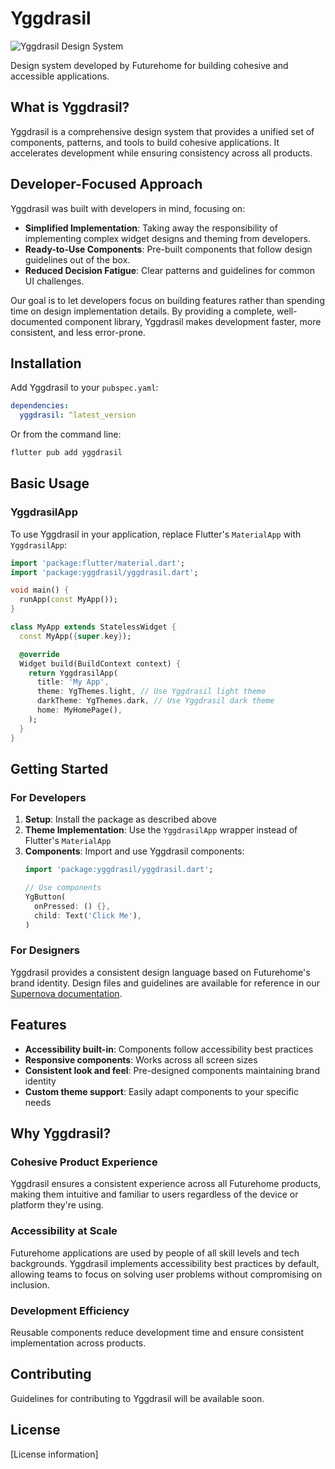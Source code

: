 # Yggdrasil

![Yggdrasil Design System](https://via.placeholder.com/800x200?text=Yggdrasil+Design+System)

Design system developed by Futurehome for building cohesive and accessible applications.

## What is Yggdrasil?

Yggdrasil is a comprehensive design system that provides a unified set of components, patterns, and tools to build cohesive applications. It accelerates development while ensuring consistency across all products.

## Developer-Focused Approach

Yggdrasil was built with developers in mind, focusing on:

- **Simplified Implementation**: Taking away the responsibility of implementing complex widget designs and theming from developers.
- **Ready-to-Use Components**: Pre-built components that follow design guidelines out of the box.
- **Reduced Decision Fatigue**: Clear patterns and guidelines for common UI challenges.

Our goal is to let developers focus on building features rather than spending time on design implementation details. By providing a complete, well-documented component library, Yggdrasil makes development faster, more consistent, and less error-prone.

## Installation

Add Yggdrasil to your `pubspec.yaml`:

```yaml
dependencies:
  yggdrasil: ^latest_version
```

Or from the command line:

```bash
flutter pub add yggdrasil
```

## Basic Usage

### YggdrasilApp

To use Yggdrasil in your application, replace Flutter's `MaterialApp` with `YggdrasilApp`:

```dart
import 'package:flutter/material.dart';
import 'package:yggdrasil/yggdrasil.dart';

void main() {
  runApp(const MyApp());
}

class MyApp extends StatelessWidget {
  const MyApp({super.key});

  @override
  Widget build(BuildContext context) {
    return YggdrasilApp(
      title: 'My App',
      theme: YgThemes.light, // Use Yggdrasil light theme
      darkTheme: YgThemes.dark, // Use Yggdrasil dark theme
      home: MyHomePage(),
    );
  }
}
```

## Getting Started

### For Developers

1. **Setup**: Install the package as described above
2. **Theme Implementation**: Use the `YggdrasilApp` wrapper instead of Flutter's `MaterialApp`
3. **Components**: Import and use Yggdrasil components:
   ```dart
   import 'package:yggdrasil/yggdrasil.dart';
   
   // Use components
   YgButton(
     onPressed: () {},
     child: Text('Click Me'),
   )
   ```

### For Designers

Yggdrasil provides a consistent design language based on Futurehome's brand identity. Design files and guidelines are available for reference in our [Supernova documentation](https://steady-weasel-purple.supernova-docs.io/latest/get-started/welcome-CNGiUMqM).

## Features

- **Accessibility built-in**: Components follow accessibility best practices
- **Responsive components**: Works across all screen sizes
- **Consistent look and feel**: Pre-designed components maintaining brand identity
- **Custom theme support**: Easily adapt components to your specific needs

## Why Yggdrasil?

### Cohesive Product Experience

Yggdrasil ensures a consistent experience across all Futurehome products, making them intuitive and familiar to users regardless of the device or platform they're using.

### Accessibility at Scale

Futurehome applications are used by people of all skill levels and tech backgrounds. Yggdrasil implements accessibility best practices by default, allowing teams to focus on solving user problems without compromising on inclusion.

### Development Efficiency

Reusable components reduce development time and ensure consistent implementation across products.

## Contributing

Guidelines for contributing to Yggdrasil will be available soon.

## License

[License information]
